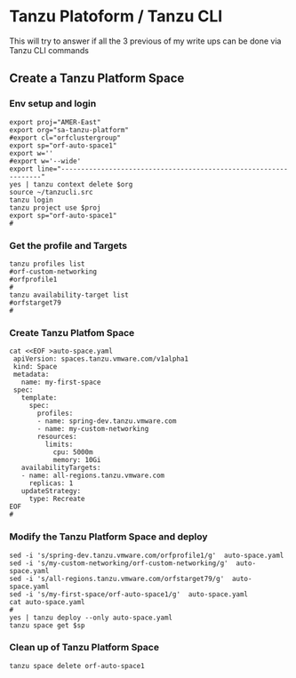# Tanzu Platoform / Tanzu CLI

This will try to answer if all the 3 previous of my write ups can be done via Tanzu CLI commands

## Create a Tanzu Platform Space

### Env setup and login
```
export proj="AMER-East"
export org="sa-tanzu-platform"
#export cl="orfclustergroup"
export sp="orf-auto-space1"
export w=''
#export w='--wide'
export line="-----------------------------------------------------------------"
yes | tanzu context delete $org
source ~/tanzucli.src
tanzu login
tanzu project use $proj
export sp="orf-auto-space1"
#
```
### Get the profile and Targets

```
tanzu profiles list
#orf-custom-networking
#orfprofile1
#
tanzu availability-target list
#orfstarget79
#
```
### Create Tanzu Platfom Space

```
cat <<EOF >auto-space.yaml
 apiVersion: spaces.tanzu.vmware.com/v1alpha1
 kind: Space
 metadata:
   name: my-first-space
 spec:
   template:
     spec:
       profiles:
       - name: spring-dev.tanzu.vmware.com
       - name: my-custom-networking
       resources:
         limits:
           cpu: 5000m
           memory: 10Gi
   availabilityTargets:
   - name: all-regions.tanzu.vmware.com
     replicas: 1
   updateStrategy:
     type: Recreate
EOF
#
```

### Modify the Tanzu Platform Space and deploy

```
sed -i 's/spring-dev.tanzu.vmware.com/orfprofile1/g'  auto-space.yaml
sed -i 's/my-custom-networking/orf-custom-networking/g'  auto-space.yaml
sed -i 's/all-regions.tanzu.vmware.com/orfstarget79/g'  auto-space.yaml
sed -i 's/my-first-space/orf-auto-space1/g'  auto-space.yaml
cat auto-space.yaml
#
yes | tanzu deploy --only auto-space.yaml
tanzu space get $sp
```
### Clean up of Tanzu Platform Space

```
tanzu space delete orf-auto-space1
```

